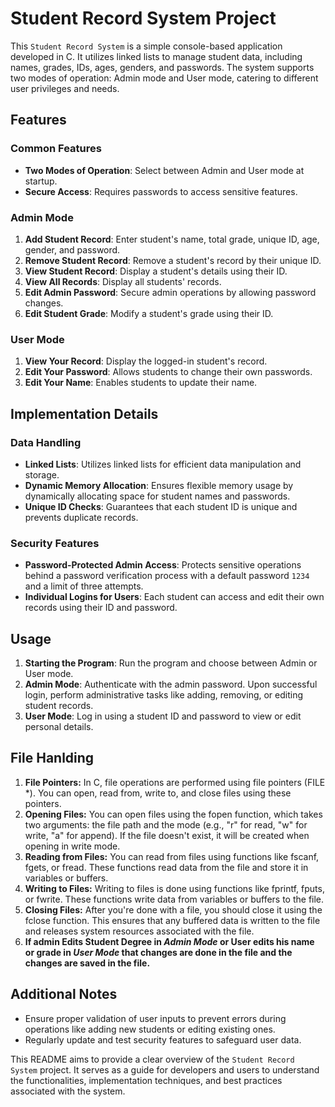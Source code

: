 # Student Record System Project

This `Student Record System` is a simple console-based application developed in C. It utilizes linked lists to manage student data, including names, grades, IDs, ages, genders, and passwords. The system supports two modes of operation: Admin mode and User mode, catering to different user privileges and needs.

## Features

### Common Features
- **Two Modes of Operation**: Select between Admin and User mode at startup.
- **Secure Access**: Requires passwords to access sensitive features.

### Admin Mode
1. **Add Student Record**: Enter student's name, total grade, unique ID, age, gender, and password.
2. **Remove Student Record**: Remove a student's record by their unique ID.
3. **View Student Record**: Display a student's details using their ID.
4. **View All Records**: Display all students' records.
5. **Edit Admin Password**: Secure admin operations by allowing password changes.
6. **Edit Student Grade**: Modify a student's grade using their ID.

### User Mode
1. **View Your Record**: Display the logged-in student's record.
2. **Edit Your Password**: Allows students to change their own passwords.
3. **Edit Your Name**: Enables students to update their name.

## Implementation Details

### Data Handling
- **Linked Lists**: Utilizes linked lists for efficient data manipulation and storage.
- **Dynamic Memory Allocation**: Ensures flexible memory usage by dynamically allocating space for student names and passwords.
- **Unique ID Checks**: Guarantees that each student ID is unique and prevents duplicate records.

### Security Features
- **Password-Protected Admin Access**: Protects sensitive operations behind a password verification process with a default password `1234` and a limit of three attempts.
- **Individual Logins for Users**: Each student can access and edit their own records using their ID and password.


## Usage

1. **Starting the Program**: Run the program and choose between Admin or User mode.
2. **Admin Mode**: Authenticate with the admin password. Upon successful login, perform administrative tasks like adding, removing, or editing student records.
3. **User Mode**: Log in using a student ID and password to view or edit personal details.


## File Hanlding

1. **File Pointers:** In C, file operations are performed using file pointers (FILE *). You can open, read from, write to, and close files using these pointers.
2. **Opening Files:** You can open files using the fopen function, which takes two arguments: the file path and the mode (e.g., "r" for read, "w" for write, "a" for append). If the file doesn't exist, it will be created when opening in write mode.
3. **Reading from Files:** You can read from files using functions like fscanf, fgets, or fread. These functions read data from the file and store it in variables or buffers.
4. **Writing to Files:** Writing to files is done using functions like fprintf, fputs, or fwrite. These functions write data from variables or buffers to the file.
5. **Closing Files:** After you're done with a file, you should close it using the fclose function. This ensures that any buffered data is written to the file and releases system resources associated with the file.
6. **If admin Edits Student Degree in *Admin Mode* or User edits his name or grade in *User Mode* that changes are done in the file and the changes are saved in the file.** 


## Additional Notes

- Ensure proper validation of user inputs to prevent errors during operations like adding new students or editing existing ones.
- Regularly update and test security features to safeguard user data.

This README aims to provide a clear overview of the `Student Record System` project. It serves as a guide for developers and users to understand the functionalities, implementation techniques, and best practices associated with the system.
